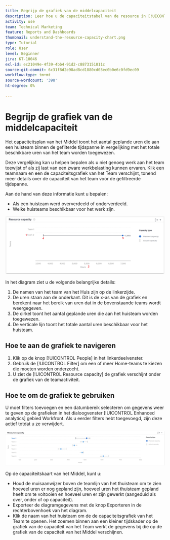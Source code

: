 ```yaml
---
title: Begrijp de grafiek van de middelcapaciteit
description: Leer hoe u de capaciteitstabel van de resource in [!UICONTROL Enhanced Analytics] toont het aantal geplande uren die binnen de gefilterde tijdsperiode aan een huisteam zijn toegewezen in vergelijking met de totale beschikbare uren van het team.
activity: use
team: Technical Marketing
feature: Reports and Dashboards
thumbnail: understand-the-resource-capacity-chart.png
type: Tutorial
role: User
level: Beginner
jira: KT-10046
exl-id: ec21049e-4f39-4bb4-91d2-c8873151811c
source-git-commit: 6c31f8d2e98ad8cd1880cd03ec0b0e6c0fd9ec09
workflow-type: tm+mt
source-wordcount: '398'
ht-degree: 0%

---
```


# Begrijp de grafiek van de middelcapaciteit

Het capaciteitsplan van het Middel toont het aantal geplande uren die aan een huisteam binnen de gefilterde tijdspanne in vergelijking met het totale beschikbare uren van het team worden toegewezen.

Deze vergelijking kan u helpen bepalen als u niet genoeg werk aan het team toewijst of als zij last van een zware werkbelasting kunnen ervaren. Klik een teamnaam en een de capaciteitsgrafiek van het Team verschijnt, tonend meer details over de capaciteit van het team voor de gefiltreerde tijdspanne.

Aan de hand van deze informatie kunt u bepalen:

* Als een huisteam werd oververdeeld of onderverdeeld.
* Welke huisteams beschikbaar voor het werk zijn.

![Een afbeelding met een capaciteitenkaart met nummers op gebieden die in de onderstaande opsommingstekens worden beschreven](assets/section-3-2.png)

In het diagram ziet u de volgende belangrijke details:

1. De namen van het team van het Huis zijn op de linkerzijde.
1. De uren staan aan de onderkant. Dit is de x-as van de grafiek en berekent naar het bereik van uren dat in de bovenstaande teams wordt weergegeven.
1. De cirkel toont het aantal geplande uren die aan het huisteam worden toegewezen.
1. De verticale lijn toont het totale aantal uren beschikbaar voor het huisteam.

## Hoe te aan de grafiek te navigeren

1. Klik op de knop [!UICONTROL People] in het linkerdeelvenster.
1. Gebruik de [!UICONTROL Filter] om een of meer Home-teams te kiezen die moeten worden onderzocht.
1. U ziet de [!UICONTROL Resource capacity] de grafiek verschijnt onder de grafiek van de teamactiviteit.

## Hoe te om de grafiek te gebruiken

U moet filters toevoegen en een datumbereik selecteren om gegevens weer te geven op de grafieken in het dialoogvenster [!UICONTROL Enhanced analytics] gebied Workfront. Als u eerder filters hebt toegevoegd, zijn deze actief totdat u ze verwijdert.

![Een afbeelding met een capaciteitstabel](assets/section-3-3.png)

Op de capaciteitskaart van het Middel, kunt u:

* Houd de muisaanwijzer boven de teamlijn van het thuisteam om te zien hoeveel uren er nog gepland zijn, hoeveel uren het thuisteam gepland heeft om te voltooien en hoeveel uren er zijn gewerkt (aangeduid als over, onder of op capaciteit).
* Exporteer de diagramgegevens met de knop Exporteren in de rechterbovenhoek van het diagram.
* Klik de naam van het huisteam om de de capaciteitsgrafiek van het Team te openen. Het zoemen binnen aan een kleiner tijdskader op de grafiek van de capaciteit van het Team werkt de gegevens bij die op de grafiek van de capaciteit van het Middel verschijnen.
